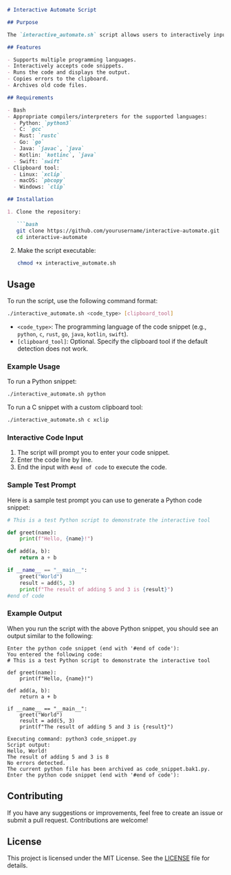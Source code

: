 ```markdown
# Interactive Automate Script

## Purpose

The `interactive_automate.sh` script allows users to interactively input and execute code snippets in various programming languages. It supports Python, C, Rust, Go, Java, Kotlin, and Swift. The script captures code snippets, runs them, and handles errors by copying them to the clipboard. Each run of the script archives the previous code file for future reference.

## Features

- Supports multiple programming languages.
- Interactively accepts code snippets.
- Runs the code and displays the output.
- Copies errors to the clipboard.
- Archives old code files.

## Requirements

- Bash
- Appropriate compilers/interpreters for the supported languages:
  - Python: `python3`
  - C: `gcc`
  - Rust: `rustc`
  - Go: `go`
  - Java: `javac`, `java`
  - Kotlin: `kotlinc`, `java`
  - Swift: `swift`
- Clipboard tool:
  - Linux: `xclip`
  - macOS: `pbcopy`
  - Windows: `clip`

## Installation

1. Clone the repository:

   ```bash
   git clone https://github.com/yourusername/interactive-automate.git
   cd interactive-automate
   ```

2. Make the script executable:

   ```bash
   chmod +x interactive_automate.sh
   ```

## Usage

To run the script, use the following command format:

```bash
./interactive_automate.sh <code_type> [clipboard_tool]
```

- `<code_type>`: The programming language of the code snippet (e.g., `python`, `c`, `rust`, `go`, `java`, `kotlin`, `swift`).
- `[clipboard_tool]`: Optional. Specify the clipboard tool if the default detection does not work.

### Example Usage

To run a Python snippet:

```bash
./interactive_automate.sh python
```

To run a C snippet with a custom clipboard tool:

```bash
./interactive_automate.sh c xclip
```

### Interactive Code Input

1. The script will prompt you to enter your code snippet.
2. Enter the code line by line.
3. End the input with `#end of code` to execute the code.

### Sample Test Prompt

Here is a sample test prompt you can use to generate a Python code snippet:

```python
# This is a test Python script to demonstrate the interactive tool

def greet(name):
    print(f"Hello, {name}!")

def add(a, b):
    return a + b

if __name__ == "__main__":
    greet("World")
    result = add(5, 3)
    print(f"The result of adding 5 and 3 is {result}")
#end of code
```

### Example Output

When you run the script with the above Python snippet, you should see an output similar to the following:

```plaintext
Enter the python code snippet (end with '#end of code'):
You entered the following code:
# This is a test Python script to demonstrate the interactive tool

def greet(name):
    print(f"Hello, {name}!")

def add(a, b):
    return a + b

if __name__ == "__main__":
    greet("World")
    result = add(5, 3)
    print(f"The result of adding 5 and 3 is {result}")

Executing command: python3 code_snippet.py
Script output:
Hello, World!
The result of adding 5 and 3 is 8
No errors detected.
The current python file has been archived as code_snippet.bak1.py.
Enter the python code snippet (end with '#end of code'):
```

## Contributing

If you have any suggestions or improvements, feel free to create an issue or submit a pull request. Contributions are welcome!

## License

This project is licensed under the MIT License. See the [LICENSE](LICENSE) file for details.
```
